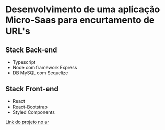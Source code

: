 # Desenvolvimento de uma aplicação Micro-Saas para encurtamento de URL's

## Stack Back-end
- Typescript
- Node com framework Express
- DB MySQL com Sequelize

## Stack Front-end
- React
- React-Bootstrap
- Styled Components

[Link do projeto no ar](http://pituapp.site/)